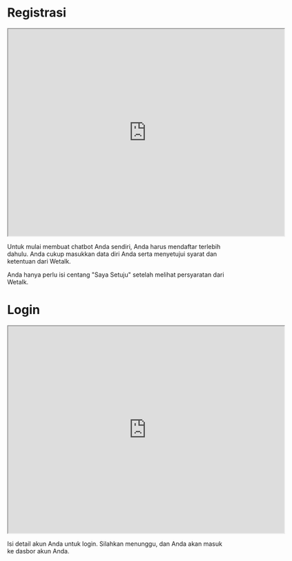 # Registrasi

<div class="iframeWrapper">
<iframe src="https://drive.google.com/file/d/1P81ewWd40ObEQAFLoYFyFkmsRpv0iNP3/preview" width="640" height="480" allow="autoplay"></iframe>
</div>

Untuk mulai membuat chatbot Anda sendiri, Anda harus mendaftar terlebih dahulu. Anda cukup masukkan data diri Anda serta menyetujui syarat dan ketentuan dari Wetalk. 

Anda hanya perlu isi centang "Saya Setuju" setelah melihat persyaratan dari Wetalk. 

# Login <!-- {docsify-ignore} -->

<div class="iframeWrapper">
<iframe src="https://drive.google.com/file/d/11EBrzuAwPYp67QRLqK3z55I5PbpUqlKf/preview" width="640" height="480" allow="autoplay"></iframe>
</div>

Isi detail akun Anda untuk login. Silahkan menunggu, dan Anda akan masuk ke dasbor akun Anda.
